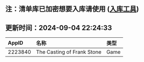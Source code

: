## 注：清单库已加密想要入库请使用 ([入库工具](https://github.com/BlankTMing/ManifestAutoUpdate/releases))

## 更新时间：2024-09-04 22:24:33
| AppID | 名称 | 类型  |
| :-------------------- | :----------------------------- | :----------- |
| 2223840 | The Casting of Frank Stone| Game |
